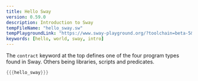 ```yaml
---
title: Hello Sway
version: 0.59.0
description: Introduction to Sway
tempFileName: "hello_sway.sw"
tempPlaygroundLink: "https://www.sway-playground.org/?toolchain=beta-5&transpile=false&gist=699fb8b542003e6c551e3e941e308079"
keywords: [hello, world, sway, intro]
---
```


The `contract` keyword at the top defines one of the four program types found in Sway. Others being libraries, scripts and predicates.

```rust
{{{hello_sway}}}
```

